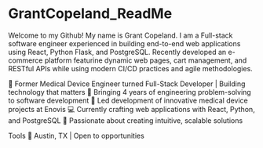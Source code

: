 # GrantCopeland_ReadMe

Welcome to my Github! My name is Grant Copeland. 
I am a Full-stack software engineer experienced in building end-to-end web applications using React, Python Flask, and PostgreSQL. Recently developed an e-commerce platform featurine  dynamic web pages, cart management, and RESTful APIs while using modern CI/CD practices and agile methodologies.

👋 Former Medical Device Engineer turned Full-Stack Developer | Building technology that matters
🔧 Bringing 4 years of engineering problem-solving to software development
🏥 Led development of innovative medical device projects at Enovis
💻 Currently crafting web applications with React, Python, and PostgreSQL
🚀 Passionate about creating intuitive, scalable solutions

Tools 
📍 Austin, TX | Open to opportunities

